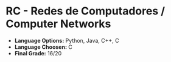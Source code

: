 # RC - Redes de Computadores / Computer Networks

* **Language Options:** Python, Java, C++, C
* **Language Choosen:** C
* **Final Grade:** 16/20